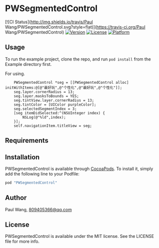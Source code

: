 # PWSegmentedControl

[![CI Status](http://img.shields.io/travis/Paul Wang/PWSegmentedControl.svg?style=flat)](https://travis-ci.org/Paul Wang/PWSegmentedControl)
[![Version](https://img.shields.io/cocoapods/v/PWSegmentedControl.svg?style=flat)](http://cocoapods.org/pods/PWSegmentedControl)
[![License](https://img.shields.io/cocoapods/l/PWSegmentedControl.svg?style=flat)](http://cocoapods.org/pods/PWSegmentedControl)
[![Platform](https://img.shields.io/cocoapods/p/PWSegmentedControl.svg?style=flat)](http://cocoapods.org/pods/PWSegmentedControl)

## Usage

To run the example project, clone the repo, and run `pod install` from the Example directory first.

For using.

```
	PWSegmentedControl *seg = [[PWSegmentedControl alloc] initWithItems:@[@"最好玩",@"个性化",@"最好玩",@"个性化"]];
    seg.layer.cornerRadius = 13;
    seg.layer.masksToBounds = YES;
    seg.tintView.layer.cornerRadius = 13;
    seg.tintColor = [UIColor purpleColor];
    seg.selectedSegmentIndex = 3;
    [seg itemDidSelected:^(NSUInteger index) {
        NSLog(@"%ld",index);
    }];
    self.navigationItem.titleView = seg;
```

## Requirements

## Installation

PWSegmentedControl is available through [CocoaPods](http://cocoapods.org). To install
it, simply add the following line to your Podfile:

```ruby
pod "PWSegmentedControl"
```

## Author

Paul Wang, 809405366@qq.com

## License

PWSegmentedControl is available under the MIT license. See the LICENSE file for more info.

